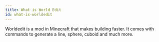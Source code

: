 ```yaml
---
title: What is World Edit
id: what-is-worldedit
---
```

Worldedit is a mod in Minecraft that makes building faster. It comes with commands to generate a line, sphere, cuboid and much more.
